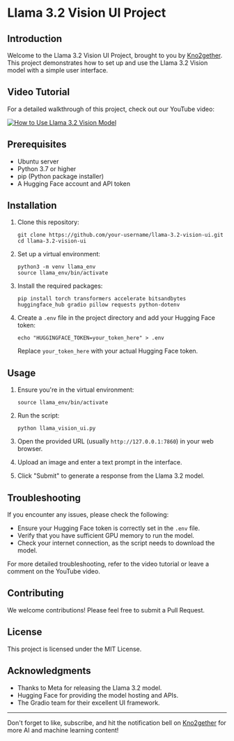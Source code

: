 # Llama 3.2 Vision UI Project

## Introduction
Welcome to the Llama 3.2 Vision UI Project, brought to you by [Kno2gether](https://www.youtube.com/@Kno2gether). This project demonstrates how to set up and use the Llama 3.2 Vision model with a simple user interface.

## Video Tutorial
For a detailed walkthrough of this project, check out our YouTube video:

[![How to Use Llama 3.2 Vision Model](https://img.youtube.com/vi/HbVOL72btlc/0.jpg)](https://www.youtube.com/watch?v=HbVOL72btlc)

## Prerequisites
- Ubuntu server
- Python 3.7 or higher
- pip (Python package installer)
- A Hugging Face account and API token

## Installation

1. Clone this repository:
   ```
   git clone https://github.com/your-username/llama-3.2-vision-ui.git
   cd llama-3.2-vision-ui
   ```

2. Set up a virtual environment:
   ```
   python3 -m venv llama_env
   source llama_env/bin/activate
   ```

3. Install the required packages:
   ```
   pip install torch transformers accelerate bitsandbytes huggingface_hub gradio pillow requests python-dotenv
   ```

4. Create a `.env` file in the project directory and add your Hugging Face token:
   ```
   echo "HUGGINGFACE_TOKEN=your_token_here" > .env
   ```
   Replace `your_token_here` with your actual Hugging Face token.

## Usage

1. Ensure you're in the virtual environment:
   ```
   source llama_env/bin/activate
   ```

2. Run the script:
   ```
   python llama_vision_ui.py
   ```

3. Open the provided URL (usually `http://127.0.0.1:7860`) in your web browser.

4. Upload an image and enter a text prompt in the interface.

5. Click "Submit" to generate a response from the Llama 3.2 model.

## Troubleshooting

If you encounter any issues, please check the following:
- Ensure your Hugging Face token is correctly set in the `.env` file.
- Verify that you have sufficient GPU memory to run the model.
- Check your internet connection, as the script needs to download the model.

For more detailed troubleshooting, refer to the video tutorial or leave a comment on the YouTube video.

## Contributing

We welcome contributions! Please feel free to submit a Pull Request.

## License

This project is licensed under the MIT License.

## Acknowledgments

- Thanks to Meta for releasing the Llama 3.2 model.
- Hugging Face for providing the model hosting and APIs.
- The Gradio team for their excellent UI framework.

---

Don't forget to like, subscribe, and hit the notification bell on [Kno2gether](https://www.youtube.com/@Kno2gether) for more AI and machine learning content!